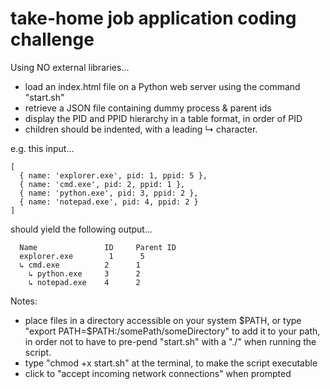 # take-home job application coding challenge

Using NO external libraries...

- load an index.html file on a Python web server using the command "start.sh"
- retrieve a JSON file containing dummy process & parent ids
- display the PID and PPID hierarchy in a table format, in order of PID
- children should be indented, with a leading ↳ character.

e.g.  this input...

~~~~
[
  { name: 'explorer.exe', pid: 1, ppid: 5 },
  { name: 'cmd.exe', pid: 2, ppid: 1 },
  { name: 'python.exe', pid: 3, ppid: 2 },
  { name: 'notepad.exe', pid: 4, ppid: 2 }
]
~~~~

should yield the following output...

~~~~
  Name               ID     Parent ID
  explorer.exe        1      5
  ↳ cmd.exe          2      1
    ↳ python.exe     3      2
    ↳ notepad.exe    4      2
~~~~



Notes:

- place files in a directory accessible on your system $PATH,
  or type "export PATH=$PATH:/somePath/someDirectory" to add it to your path,
  in order not to have to pre-pend "start.sh" with a "./" when running the script.
- type "chmod +x start.sh" at the terminal, to make the script executable
- click to "accept incoming network connections" when prompted



 
